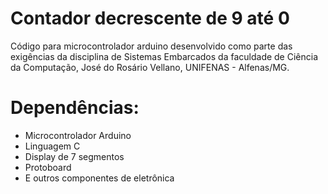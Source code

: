 # Contador decrescente de 9 até 0
Código para microcontrolador arduino desenvolvido 
como parte das exigências da disciplina de Sistemas Embarcados
da faculdade de Ciência da Computação, José do Rosário Vellano, UNIFENAS - Alfenas/MG.

# Dependências:
- Microcontrolador Arduino
- Linguagem C
- Display de 7 segmentos
- Protoboard
- E outros componentes de eletrônica

<blockquote class="imgur-embed-pub" lang="en" data-id="a/PjkLz"><a href="//imgur.com/PjkLz"></a></blockquote><script async src="//s.imgur.com/min/embed.js" charset="utf-8"></script>
